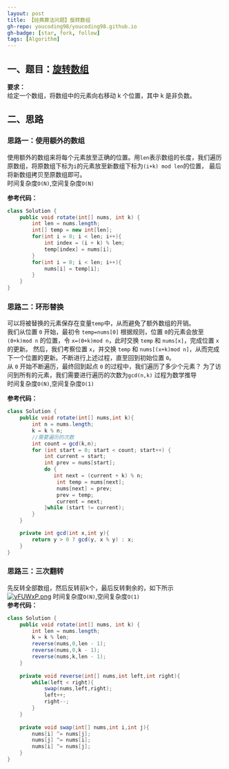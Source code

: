 ```yaml
---
layout: post
title: 【经典算法问题】旋转数组
gh-repo: youcoding98/youcoding98.github.io
gh-badge: [star, fork, follow]
tags: [Algorithm]
---
```


## 一、题目：[旋转数组](https://leetcode-cn.com/problems/rotate-array/) 

**要求：**  
给定一个数组，将数组中的元素向右移动 k 个位置，其中 k 是非负数。  

## 二、思路

### 思路一：使用额外的数组
使用额外的数组来将每个元素放至正确的位置。用`len`表示数组的长度，我们遍历原数组，将原数组下标为`i`的元素放至新数组下标为`(i+k) mod len`的位置，
最后将新数组拷贝至原数组即可。  
时间复杂度`O(N)`,空间复杂度`O(N)`  

**参考代码：**
```java
class Solution {
    public void rotate(int[] nums, int k) {
        int len = nums.length;
        int[] temp = new int[len];
        for(int i = 0; i < len; i++){
            int index = (i + k) % len;
            temp[index] = nums[i];
        }
        for(int i = 0; i < len; i++){
            nums[i] = temp[i];
        }
    }
}
```

### 思路二：环形替换
可以将被替换的元素保存在变量`temp`中，从而避免了额外数组的开销。  
我们从位置 `0` 开始，最初令 `temp=nums[0]` 根据规则，位置 `0`的元素会放至 `(0+k)mod n` 的位置，令 `x=(0+k)mod n`，此时交换 `temp` 和 `nums[x]`，完成位置 `x` 的更新。
然后，我们考察位置 `x`，并交换 `temp` 和 `nums[(x+k)mod n]`，从而完成下一个位置的更新。不断进行上述过程，直至回到初始位置 `0`。  
从 `0` 开始不断遍历，最终回到起点 `0` 的过程中，我们遍历了多少个元素？ 为了访问到所有的元素，我们需要进行遍历的次数为`gcd(n,k)` 过程为数学推导  
时间复杂度`O(N)`,空间复杂度`O(1)`  

**参考代码：**   
```java
class Solution {
    public void rotate(int[] nums,int k){
        int n = nums.length;
        k = k % n;
        //需要遍历的次数
        int count = gcd(k,n);
        for (int start = 0; start < count; start++) {
            int current = start;
            int prev = nums[start];
            do {
               int next = (current + k) % n;
                int temp = nums[next];
                nums[next] = prev;
                prev = temp;
                current = next;
            }while (start != current);
        }
    }

    private int gcd(int x,int y){
        return y > 0 ? gcd(y, x % y) : x;
    }
}
```



### 思路三：三次翻转 
先反转全部数组，然后反转前k个，最后反转剩余的，如下所示  
[![yFUWxP.png](https://s3.ax1x.com/2021/01/30/yFUWxP.png)](https://imgchr.com/i/yFUWxP)
时间复杂度`O(N)`,空间复杂度`O(1)`  
**参考代码：**    
```java
class Solution {
    public void rotate(int[] nums, int k) {
        int len = nums.length;
        k = k % len;
        reverse(nums,0,len - 1);
        reverse(nums,0,k - 1);
        reverse(nums,k,len - 1);
    }
    
    private void reverse(int[] nums,int left,int right){
        while(left < right){
            swap(nums,left,right);
            left++;
            right--;
        }
    }
    
    private void swap(int[] nums,int i,int j){
        nums[i] ^= nums[j];
        nums[j] ^= nums[i];
        nums[i] ^= nums[j];
    }
}
```





